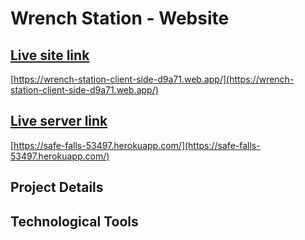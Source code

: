# Wrench Station - Website

## [Live site link](https://wrench-station-client-side-d9a71.web.app/)

[https://wrench-station-client-side-d9a71.web.app/](https://wrench-station-client-side-d9a71.web.app/)

## [Live server link](https://safe-falls-53497.herokuapp.com/)

[https://safe-falls-53497.herokuapp.com/](https://safe-falls-53497.herokuapp.com/)

## Project Details



## Technological Tools